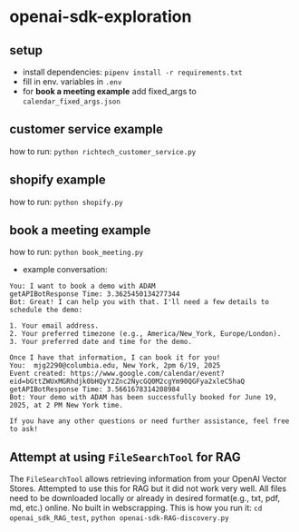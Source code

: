 # openai-sdk-exploration
## setup
- install dependencies: `pipenv install -r requirements.txt`
- fill in env. variables in `.env`
- for **book a meeting example** add fixed_args to `calendar_fixed_args.json`

## customer service example
how to run: `python richtech_customer_service.py`

## shopify example
how to run: `python shopify.py`

## book a meeting example
how to run: `python book_meeting.py`

- example conversation:
```text
You: I want to book a demo with ADAM
getAPIBotResponse Time: 3.3625450134277344
Bot: Great! I can help you with that. I'll need a few details to schedule the demo:

1. Your email address.
2. Your preferred timezone (e.g., America/New_York, Europe/London).
3. Your preferred date and time for the demo.

Once I have that information, I can book it for you!
You:  mjg2290@columbia.edu, New York, 2pm 6/19, 2025
Event created: https://www.google.com/calendar/event?eid=bGttZWUxMGRhdjk0bHQyY2Znc2NycGQ0M2cgYm90QGFya2xleC5haQ
getAPIBotResponse Time: 3.5661678314208984
Bot: Your demo with ADAM has been successfully booked for June 19, 2025, at 2 PM New York time. 

If you have any other questions or need further assistance, feel free to ask!  

```
## Attempt at using `FileSearchTool` for RAG
The `FileSearchTool` allows retrieving information from your OpenAI Vector Stores. Attempted to use this for RAG but it did not work very well. All files need to be downloaded locally or already in desired format(e.g., txt, pdf, md, etc.) online. No built in webscrapping. 
This is how you run it: `cd openai_sdk_RAG_test`, `python openai-sdk-RAG-discovery.py` 

